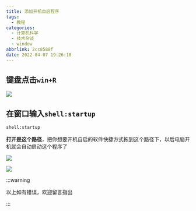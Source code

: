 ```yaml
---
title: 添加开机自启程序
tags:
  - 教程
categories:
  - 计算机科学
  - 技术杂谈
  - window
abbrlink: 2cc8588f
date: 2022-04-07 19:26:10
---
```






## 键盘点击`win+R`

![](http://cdn.jsdelivr.net/gh/0000rookie/imgs/Hexoimgs/pmlipmng202204071930.jpg)

## 在窗口输入`shell:startup`

```bash
shell:startup
```

**打开是这个路径**，把你想要开机自启的软件快捷方式拖到这个路径下，以后电脑开机就会自动启动这个程序了

![](http://cdn.jsdelivr.net/gh/0000rookie/imgs/Hexoimgs/pmlipmng202204071937.jpg)



![](http://cdn.jsdelivr.net/gh/0000rookie/imgs/Hexoimgs/pmlipmng202204071936.jpg)











:::warning

以上如有错误，欢迎留言指出

:::
